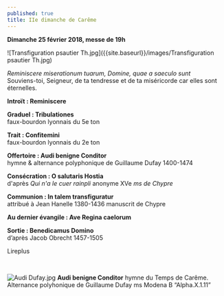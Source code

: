 ```yaml
---
published: true
title: IIe dimanche de Carême
---
```

**Dimanche 25 février 2018, messe de 19h**  

![Transfiguration psautier Th.jpg]({{site.baseurl}}/images/Transfiguration psautier Th.jpg)


*Reminiscere miserationum tuarum, Domine, quae a saeculo sunt*  
Souviens-toi, Seigneur, de ta tendresse et de ta miséricorde car elles sont éternelles.

**Introït : Reminiscere**

**Graduel : Tribulationes**  
faux-bourdon lyonnais du 5e ton

**Trait : Confitemini**  
faux-bourdon lyonnais du 2e ton

**Offertoire : Audi benigne Conditor**  
hymne & alternance polyphonique de Guillaume Dufay 1400-1474

**Consécration : O salutaris Hostia**  
d'après *Qui n'a le cuer rainpli* anonyme XVe *ms de Chypre*

**Communion : In talem transfiguratur**  
attribué à Jean Hanelle 1380-1436 manuscrit de Chypre

**Au dernier évangile : Ave Regina caelorum**

**Sortie : Benedicamus Domino**  
d’après Jacob Obrecht 1457-1505

Lireplus

&nbsp;

![Audi Dufay.jpg]({{site.baseurl}}/images/Audi%20Dufay.jpg)
**Audi benigne Conditor** hymne du Temps de Carême.
Alternance polyhonique de Guillaume Dufay ms Modena B “Alpha.X.1.11”
